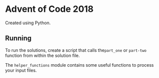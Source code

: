 # Advent of Code 2018
Created using Python.

## Running
To run the solutions, create a script that calls the`part_one` or `part-two` function from within the solution file.

The `helper_functions` module contains some useful functions to process your input files.
